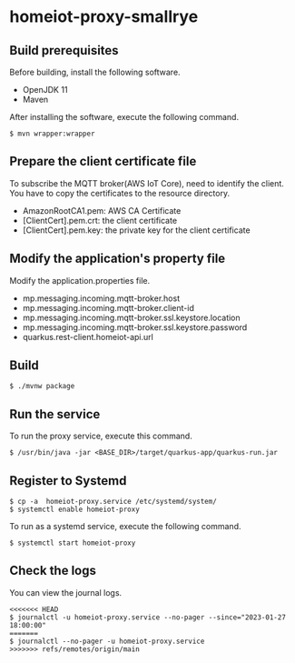 # homeiot-proxy-smallrye

## Build prerequisites

Before building, install the following software.
- OpenJDK 11
- Maven

After installing the software, execute the following command.
```
$ mvn wrapper:wrapper
```

## Prepare the client certificate file

To subscribe the MQTT broker(AWS IoT Core), need to identify the client.
You have to copy the certificates to the resource directory.
- AmazonRootCA1.pem: AWS CA Certificate
- [ClientCert].pem.crt: the client certificate
- [ClientCert].pem.key: the private key for the client certificate

## Modify the application's property file

Modify the application.properties file.
- mp.messaging.incoming.mqtt-broker.host
- mp.messaging.incoming.mqtt-broker.client-id
- mp.messaging.incoming.mqtt-broker.ssl.keystore.location
- mp.messaging.incoming.mqtt-broker.ssl.keystore.password
- quarkus.rest-client.homeiot-api.url

## Build

```
$ ./mvnw package
```

## Run the service

To run the proxy service, execute this command.
```
$ /usr/bin/java -jar <BASE_DIR>/target/quarkus-app/quarkus-run.jar
```

## Register to Systemd

```
$ cp -a  homeiot-proxy.service /etc/systemd/system/
$ systemctl enable homeiot-proxy
```

To run as a systemd service, execute the following command.
```
$ systemctl start homeiot-proxy
```

## Check the logs

You can view the journal logs.
```
<<<<<<< HEAD
$ journalctl -u homeiot-proxy.service --no-pager --since="2023-01-27 18:00:00"
=======
$ journalctl --no-pager -u homeiot-proxy.service
>>>>>>> refs/remotes/origin/main
```

